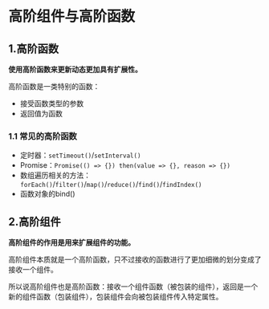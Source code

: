 # 高阶组件与高阶函数

## 1.高阶函数

**使用高阶函数来更新动态更加具有扩展性。**

高阶函数是一类特别的函数：

- 接受函数类型的参数
- 返回值为函数

### 1.1 常见的高阶函数

- 定时器：`setTimeout()`/`setInterval()`
- Promise：`Promise(() => {}) then(value => {}, reason => {})`
- 数组遍历相关的方法：`forEach()`/`filter()`/`map()`/`reduce()`/`find()`/`findIndex()`
- 函数对象的bind()



## 2.高阶组件

**高阶组件的作用是用来扩展组件的功能。**

高阶组件本质就是一个高阶函数，只不过接收的函数进行了更加细微的划分变成了接收一个组件。

所以说高阶组件也是高阶函数：接收一个组件函数（被包装的组件），返回是一个新的组件函数（包装组件），包装组件会向被包装组件传入特定属性。
